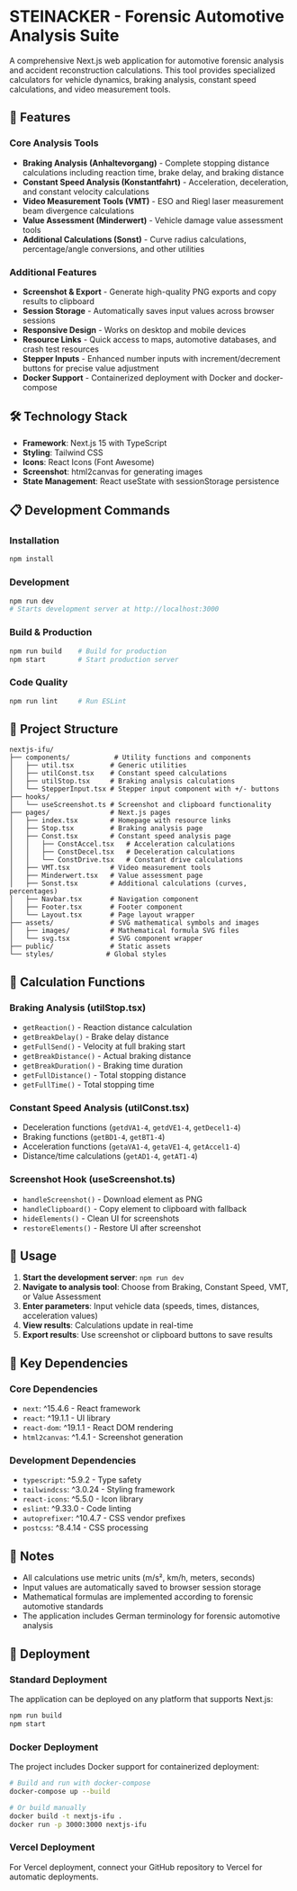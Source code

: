 # STEINACKER - Forensic Automotive Analysis Suite

A comprehensive Next.js web application for automotive forensic analysis and accident reconstruction calculations. This tool provides specialized calculators for vehicle dynamics, braking analysis, constant speed calculations, and video measurement tools.

## 🚗 Features

### Core Analysis Tools
- **Braking Analysis (Anhaltevorgang)** - Complete stopping distance calculations including reaction time, brake delay, and braking distance
- **Constant Speed Analysis (Konstantfahrt)** - Acceleration, deceleration, and constant velocity calculations
- **Video Measurement Tools (VMT)** - ESO and Riegl laser measurement beam divergence calculations
- **Value Assessment (Minderwert)** - Vehicle damage value assessment tools
- **Additional Calculations (Sonst)** - Curve radius calculations, percentage/angle conversions, and other utilities

### Additional Features
- **Screenshot & Export** - Generate high-quality PNG exports and copy results to clipboard
- **Session Storage** - Automatically saves input values across browser sessions
- **Responsive Design** - Works on desktop and mobile devices
- **Resource Links** - Quick access to maps, automotive databases, and crash test resources
- **Stepper Inputs** - Enhanced number inputs with increment/decrement buttons for precise value adjustment
- **Docker Support** - Containerized deployment with Docker and docker-compose

## 🛠️ Technology Stack

- **Framework**: Next.js 15 with TypeScript
- **Styling**: Tailwind CSS
- **Icons**: React Icons (Font Awesome)
- **Screenshot**: html2canvas for generating images
- **State Management**: React useState with sessionStorage persistence

## 📋 Development Commands

### Installation
```bash
npm install
```

### Development
```bash
npm run dev
# Starts development server at http://localhost:3000
```

### Build & Production
```bash
npm run build    # Build for production
npm start        # Start production server
```

### Code Quality
```bash
npm run lint     # Run ESLint
```

## 📁 Project Structure

```
nextjs-ifu/
├── components/           # Utility functions and components
│   ├── util.tsx         # Generic utilities
│   ├── utilConst.tsx    # Constant speed calculations
│   ├── utilStop.tsx     # Braking analysis calculations
│   └── StepperInput.tsx # Stepper input component with +/- buttons
├── hooks/
│   └── useScreenshot.ts # Screenshot and clipboard functionality
├── pages/               # Next.js pages
│   ├── index.tsx        # Homepage with resource links
│   ├── Stop.tsx         # Braking analysis page
│   ├── Const.tsx        # Constant speed analysis page
│   │   ├── ConstAccel.tsx   # Acceleration calculations
│   │   ├── ConstDecel.tsx   # Deceleration calculations
│   │   └── ConstDrive.tsx   # Constant drive calculations
│   ├── VMT.tsx          # Video measurement tools
│   ├── Minderwert.tsx   # Value assessment page
│   ├── Sonst.tsx        # Additional calculations (curves, percentages)
│   ├── Navbar.tsx       # Navigation component
│   ├── Footer.tsx       # Footer component
│   └── Layout.tsx       # Page layout wrapper
├── assets/              # SVG mathematical symbols and images
│   ├── images/          # Mathematical formula SVG files
│   └── svg.tsx          # SVG component wrapper
├── public/              # Static assets
└── styles/             # Global styles
```

## 🧮 Calculation Functions

### Braking Analysis (utilStop.tsx)
- `getReaction()` - Reaction distance calculation
- `getBreakDelay()` - Brake delay distance
- `getFullSend()` - Velocity at full braking start
- `getBreakDistance()` - Actual braking distance
- `getBreakDuration()` - Braking time duration
- `getFullDistance()` - Total stopping distance
- `getFullTime()` - Total stopping time

### Constant Speed Analysis (utilConst.tsx)
- Deceleration functions (`getdVA1-4`, `getdVE1-4`, `getDecel1-4`)
- Braking functions (`getBD1-4`, `getBT1-4`)
- Acceleration functions (`getaVA1-4`, `getaVE1-4`, `getAccel1-4`)
- Distance/time calculations (`getAD1-4`, `getAT1-4`)

### Screenshot Hook (useScreenshot.ts)
- `handleScreenshot()` - Download element as PNG
- `handleClipboard()` - Copy element to clipboard with fallback
- `hideElements()` - Clean UI for screenshots
- `restoreElements()` - Restore UI after screenshot

## 🎯 Usage

1. **Start the development server**: `npm run dev`
2. **Navigate to analysis tool**: Choose from Braking, Constant Speed, VMT, or Value Assessment
3. **Enter parameters**: Input vehicle data (speeds, times, distances, acceleration values)
4. **View results**: Calculations update in real-time
5. **Export results**: Use screenshot or clipboard buttons to save results

## 🔧 Key Dependencies

### Core Dependencies
- `next`: ^15.4.6 - React framework
- `react`: ^19.1.1 - UI library
- `react-dom`: ^19.1.1 - React DOM rendering
- `html2canvas`: ^1.4.1 - Screenshot generation

### Development Dependencies
- `typescript`: ^5.9.2 - Type safety
- `tailwindcss`: ^3.0.24 - Styling framework
- `react-icons`: ^5.5.0 - Icon library
- `eslint`: ^9.33.0 - Code linting
- `autoprefixer`: ^10.4.7 - CSS vendor prefixes
- `postcss`: ^8.4.14 - CSS processing

## 📝 Notes

- All calculations use metric units (m/s², km/h, meters, seconds)
- Input values are automatically saved to browser session storage
- Mathematical formulas are implemented according to forensic automotive standards
- The application includes German terminology for forensic automotive analysis

## 🚀 Deployment

### Standard Deployment
The application can be deployed on any platform that supports Next.js:

```bash
npm run build
npm start
```

### Docker Deployment
The project includes Docker support for containerized deployment:

```bash
# Build and run with docker-compose
docker-compose up --build

# Or build manually
docker build -t nextjs-ifu .
docker run -p 3000:3000 nextjs-ifu
```

### Vercel Deployment
For Vercel deployment, connect your GitHub repository to Vercel for automatic deployments.
